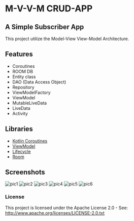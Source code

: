 # M-V-V-M CRUD-APP

## A Simple Subscriber App

This project utilize the Model-View View-Model Architecture.

## Features

- Coroutines
- ROOM DB
- Entity class
- DAO (Data Access Object)
- Repository
- ViewModelFactory
- ViewModel
- MutableLiveData
- LiveData
- Activity

## Libraries
- [Kotlin Coroutines](https://github.com/Kotlin/kotlinx.coroutines)
- [ViewModel](https://developer.android.com/topic/libraries/architecture/viewmodel)
- [Lifecycle](https://developer.android.com/jetpack/androidx/releases/lifecycle)
- [Room](https://developer.android.com/jetpack/androidx/releases/room)

## Screenshots
![pic1](screenshots/screenshot1.png)
![pic2](screenshots/screenshot2.png)
![pic3](screenshots/screenshot3.png)
![pic4](screenshots/screenshot4.png)
![pic5](screenshots/screenshot5.png)
![pic6](screenshots/screenshot6.png)


### License
This project is licensed under the Apache License 2.0 - See: http://www.apache.org/licenses/LICENSE-2.0.txt